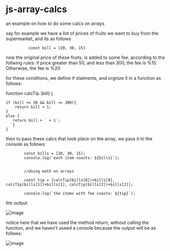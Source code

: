 # js-array-calcs
an example on how to do some calcs on arrays

say for example we have a list of prices of fruits we want to buy from the supermarket, and its as follows


              const bill = [20, 30, 15]
              
              
              
 now the original price of these fruits, is added to some fee, according to the follwing rules:
 if price greater than 50, and less  than 300, the fee is %15. Otherwise, the fee is %20
 
 for these conditions, we define if statments, and orgnize it in a function as follows:
 
 
 
 

function calcTip (bill) {

    if (bill >= 50 && bill <= 300){
        return bill + 1;
    }
    else {
       return bill + ` + 1`;
       }
    }
       
  
  
  
then to pass these calcs that took place on the array, we pass it to the console as follows:



            const bills = [20, 30, 15];
            console.log(`each item coasts: ${bills}`);


            //doing math on arrays

            const tip = [calcTip(bills[0])+bills[0], calcTip(bills[1])+bills[1], calcTip(bills[2])+bills[2]];

            console.log(`the items with fee coasts: ${tip}`);



   
   the output
   
   
   ![image](https://user-images.githubusercontent.com/63984422/148391149-ab89236d-777a-484a-9b14-4751fa7897f4.png)

   
   
   
notice here that we have used the method return, without calling the function, and we haven't useed a console because the output will be as follows:


![image](https://user-images.githubusercontent.com/63984422/148390701-8c46546a-b16d-4d72-85c8-bee481f1e141.png)

